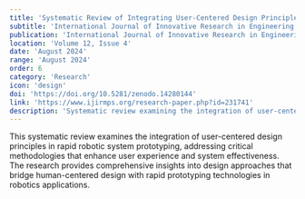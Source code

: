 ```yaml
---
title: 'Systematic Review of Integrating User-Centered Design Principles in Rapid Robotic System Prototyping'
subtitle: 'International Journal of Innovative Research in Engineering and Management'
publication: 'International Journal of Innovative Research in Engineering and Management (IJIRMP)'
location: 'Volume 12, Issue 4'
date: 'August 2024'
range: 'August 2024'
order: 6
category: 'Research'
icon: 'design'
doi: 'https://doi.org/10.5281/zenodo.14280144'
link: 'https://www.ijirmps.org/research-paper.php?id=231741'
description: 'Systematic review examining the integration of user-centered design principles in rapid robotic system prototyping, focusing on methodologies that enhance user experience and system effectiveness.'
---
```


This systematic review examines the integration of user-centered design principles in rapid robotic system prototyping, addressing critical methodologies that enhance user experience and system effectiveness. The research provides comprehensive insights into design approaches that bridge human-centered design with rapid prototyping technologies in robotics applications. 